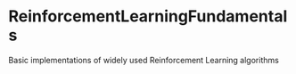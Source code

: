 # ReinforcementLearningFundamentals
Basic implementations of widely used Reinforcement Learning algorithms
